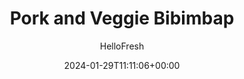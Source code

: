 ---
draft: true # Use this only for setting draft status
hidden: false # Use this to hide unwanted recipes
slug: # <post-title>
title: 'Pork and Veggie Bibimbap'
description: "This dish takes its name from the Korean word for mixing rice. Which is exactly what you’re meant to do after serving it: put your rice in a bowl, add the toppings, and mix it all together so that those flavors and textures combine in a glorious mishmash. There are plenty of flavors and textures going on here, too, like sweet carrot, mighty mushrooms, and pork tossed with garlic, ginger, and soy sauce."
image: https://img.hellofresh.com/f_auto,fl_lossy,q_auto,w_1200/hellofresh_s3/image/pork-and-veggie-bibimbap-a29a40a2.jpg
date: 2024-01-29T11:11:06+00:00
author: HelloFresh

tags: ['Family Friendly']
categories: "main course"
cuisines: "Asian"
allergens: ['Soy', 'Wheat']

calories: 790
preptime: ['30 minutes']
cooktime: # 180 = 3 Hours | In minutes
totaltime: PT30M
servings: 2

links:
  - description: "This dish takes its name from the Korean word for mixing rice. Which is exactly what you’re meant to do after serving it: put your rice in a bowl, add the toppings, and mix it all together so that those flavors and textures combine in a glorious mishmash. There are plenty of flavors and textures going on here, too, like sweet carrot, mighty mushrooms, and pork tossed with garlic, ginger, and soy sauce."
    website: https://www.hellofresh.com/recipes/pork-and-veggie-bibimbap-5e67d7511082fd2292725cfc
    image: https://img.hellofresh.com/f_auto,fl_lossy,q_auto,w_1200/hellofresh_s3/image/pork-and-veggie-bibimbap-a29a40a2.jpg
 
weight: # 1 | You can add weight to some posts to override the default sorting (date descending)

comments: false # Keep False

ingredients: ['¾ cup Jasmine Rice', '2 unit Scallions', '6 ounce Carrots', '1 unit Zucchini', '1 thumb Ginger', '2 clove Garlic', '5 teaspoon White Wine Vinegar', '1 tablespoon Sesame Oil', '2 teaspoon Sriracha', '2 tablespoon Soy Sauce', '10 ounce Ground Pork', '1 tablespoon Sugar', '1 tablespoon Vegetable Oil', ' Salt', ' Pepper']

instructionTitles: ['Cook Rice', 'Prep', 'Pickle Scallion Whites and Make Sauce', 'Cook Veggies', 'Cook Pork', 'Finish and Serve']
instructions: ['In a small pot, combine rice, 1¼ cups water (2¼ cups for 4 servings), and a big pinch of salt. Bring to a boil, then cover and reduce to a low simmer. Cook until rice is tender, 15-18 minutes. Keep covered off heat until ready to serve.', 'Meanwhile, wash and dry all produce. Trim and thinly slice scallions, separating whites from greens. Trim and peel carrots. Using a peeler, shave carrots lengthwise into ribbons, rotating as you go. Trim and halve zucchini lengthwise; thinly slice crosswise into half-moons. Peel and mince ginger. Mince garlic.', 'In a small bowl, combine scallion whites, vinegar, and a pinch of salt. Set aside to marinate, stirring occasionally, until ready to serve. In a separate small bowl, combine sesame oil, half the soy sauce (you’ll use the rest later), 1 TBSP sugar (2 TBSP for 4 servings), and up to half the sriracha to taste. Stir until sugar has dissolved.', 'Heat a drizzle of oil in a large, preferably nonstick, pan over mediumhigh heat. Add carrots; season with salt and pepper. Cook, stirring, until slightly softened, 3-4 minutes. Remove from pan and set aside. Add another drizzle of oil to pan. Add zucchini; season with salt and pepper. Cook until browned and tender, 3-5 minutes per side. Remove from pan and set aside with carrots.', 'Heat another drizzle of oil in same pan over medium-high heat. Add pork, ginger, and garlic. Cook, breaking up meat into pieces, until pork is browned and cooked through, 4-6 minutes. Add remaining soy sauce and cook, stirring, until liquid has mostly evaporated, 1-2 minutes. Season with salt and pepper.', 'Fluff rice with a fork and season with salt and pepper; divide between bowls. Arrange pork and veggies on top. Top with pickled scallion whites (and pickling liquid). Drizzle with sauce and remaining sriracha to taste. Sprinkle with scallion greens and serve.']
---